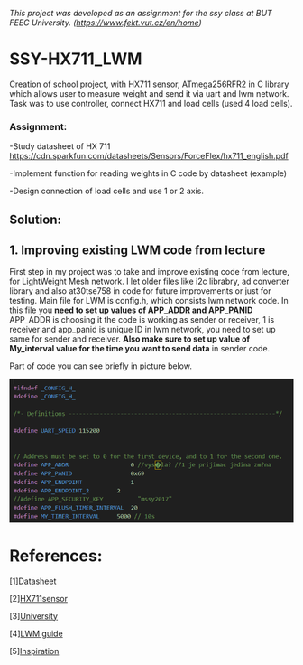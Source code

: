 *This project was developed as an assignment for the ssy class at BUT FEEC University. (https://www.fekt.vut.cz/en/home)*

# SSY-HX711_LWM

Creation of school project, with HX711 sensor, ATmega256RFR2 in C library which allows user to measure weight and send it via uart and lwm network. Task was to use controller, connect HX711 and load cells (used 4 load cells).

### Assignment:

-Study datasheet of HX 711 https://cdn.sparkfun.com/datasheets/Sensors/ForceFlex/hx711_english.pdf

-Implement function for reading weights in C code by datasheet (example)

-Design connection of load cells and use 1 or 2 axis. 

## Solution:

## 1. Improving existing LWM code from lecture
First step in my project was to take and improve existing code from lecture, for LightWeight Mesh network. I let older files like i2c librabry, ad converter library and also at30tse758 in code for future improvements or just for testing. Main file for LWM is config.h, which consists lwm network code. In this file you **need to set up values of APP_ADDR and APP_PANID** APP_ADDR is choosing it the code is working as sender or receiver, 1 is receiver and app_panid is unique ID in lwm network, you need to set up same for sender and receiver. **Also make sure to set up value of My_interval value for the time you want to send data** in sender code. 

Part of code you can see briefly in picture below.

![](Images/1.png "Setup")



# References:
[1][Datasheet](https://ww1.microchip.com/downloads/en/DeviceDoc/Atmel-8393-MCU_Wireless-ATmega256RFR2-ATmega128RFR2-ATmega64RFR2_Datasheet.pdf)

[2][HX711sensor](https://cdn.sparkfun.com/datasheets/Sensors/ForceFlex/hx711_english.pdf)

[3][University](https://www.fekt.vut.cz/en/home)

[4][LWM guide](https://ww1.microchip.com/downloads/en/Appnotes/Atmel-42028-Lightweight-Mesh-Developer-Guide_Application-Note_AVR2130.pdf)

[5][Inspiration](https://github.com/bogde/HX711)
